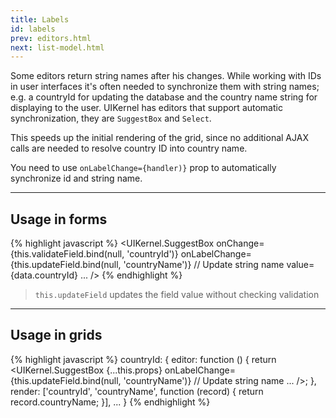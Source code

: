 ```yaml
---
title: Labels
id: labels
prev: editors.html
next: list-model.html
---
```


Some editors return string names after his changes. While working with IDs in user interfaces it's often needed to synchronize them with string names; e.g. a countryId for updating the database and the country name string for displaying to the user.
UIKernel has editors that support automatic synchronization, they are `SuggestBox` and `Select`.

This speeds up the initial rendering of the grid, since no additional AJAX calls are needed to resolve country ID into country name. 

You need to use `onLabelChange={handler)}` prop to automatically synchronize id and string name.

---

## Usage in forms

{% highlight javascript %}
<UIKernel.SuggestBox
  onChange={this.validateField.bind(null, 'countryId')}
  onLabelChange={this.updateField.bind(null, 'countryName')} // Update string name
  value={data.countryId}
  ...
/>
{% endhighlight %}

> `this.updateField` updates the field value without checking validation

---

## Usage in grids

{% highlight javascript %}
countryId: {
  editor: function () {
    return <UIKernel.SuggestBox
      {...this.props}
      onLabelChange={this.updateField.bind(null, 'countryName')} // Update string name
      ...
    />;
  },
  render: ['countryId', 'countryName', function (record) {
    return record.countryName;
  }],
  ...
}
{% endhighlight %}
